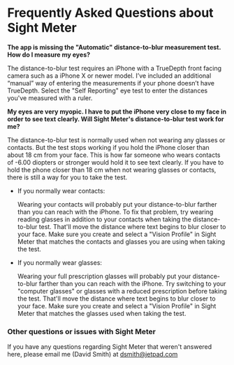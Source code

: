 # Frequently Asked Questions about Sight Meter

**The app is missing the "Automatic" distance-to-blur measurement test. How do I measure my eyes?**

The distance-to-blur test requires an iPhone with a TrueDepth front facing camera such as a iPhone X or newer model.  I’ve included an additional “manual” way of entering the measurements if your phone doesn’t have TrueDepth. Select the "Self Reporting" eye test to enter the distances you've measured with a ruler. 

**My eyes are very myopic. I have to put the iPhone very close to my face in order to see text clearly. Will Sight Meter's distance-to-blur test work for me?**

The distance-to-blur test is normally used when not wearing any glasses or contacts. But the test stops working if you hold the iPhone closer than about 18 cm from your face. This is how far someone who wears contacts of -6.00 diopters or stronger would hold it to see text clearly. If you have to hold the phone closer than 18 cm when not wearing glasses or contacts, there is still a way for you to take the test. 

  - If you normally wear contacts:
  
     Wearing your contacts will probably put your distance-to-blur farther than you can reach with the iPhone. To fix that problem, try wearing reading glasses in addition to your contacts when taking the distance-to-blur test. That'll move the distance where text begins to blur closer to your face. Make sure you create and select a "Vision Profile" in Sight Meter that matches the contacts and glasses you are using when taking the test.
  
  - If you normally wear glasses:
  
      Wearing your full prescription glasses will probably put your distance-to-blur farther than you can reach with the iPhone. Try switching to your "computer glasses" or glasses with a reduced prescription before taking the test. That'll move the distance where text begins to blur closer to your face. Make sure you create and select a "Vision Profile" in Sight Meter that matches the glasses used when taking the test.
  
### Other questions or issues with Sight Meter

If you have any questions regarding Sight Meter that weren't answered here, please email me (David Smith) at
[dsmith@jetpad.com](mailto:dsmith@jetpad.com)


